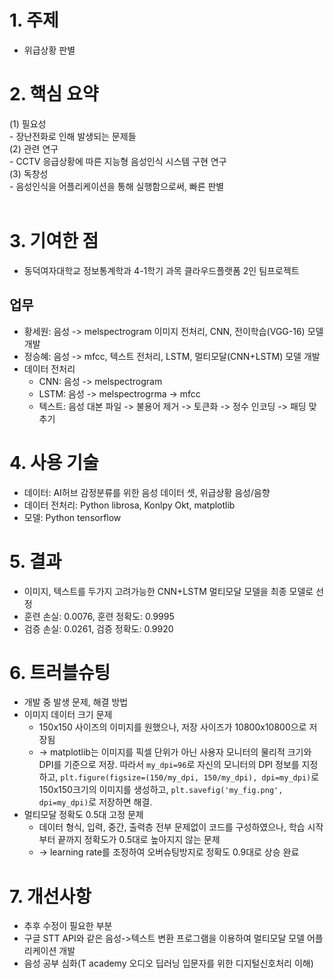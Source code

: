 # 1. 주제
- 위급상황 판별

# 2. 핵심 요약
  (1) 필요성<br>
  \- 장난전화로 인해 발생되는 문제들<br>
  (2) 관련 연구<br>
  \- CCTV 응급상황에 따른 지능형 음성인식 시스템 구현 연구<br>
  (3) 독창성<br>
  \- 음성인식을 어플리케이션을 통해 실행함으로써, 빠른 판별<br><br>

# 3. 기여한 점
- 동덕여자대학교 정보통계학과 4-1학기 과목 클라우드플랫폼 2인 팀프로젝트
## 업무
- 황세원: 음성 -> melspectrogram 이미지 전처리, CNN, 전이학습(VGG-16) 모델 개발
- 정승혜: 음성 -> mfcc, 텍스트 전처리, LSTM, 멀티모달(CNN+LSTM) 모델 개발
- 데이터 전처리
  - CNN: 음성 -> melspectrogram
  - LSTM: 음성 -> melspectrogrma -> mfcc
  - 텍스트: 음성 대본 파일 -> 불용어 제거 -> 토큰화 -> 정수 인코딩 -> 패딩 맞추기

# 4. 사용 기술
- 데이터: AI허브 감정분류를 위한 음성 데이터 셋, 위급상황 음성/음향
- 데이터 전처리: Python librosa, Konlpy Okt, matplotlib
- 모델: Python tensorflow

# 5. 결과
- 이미지, 텍스트를 두가지 고려가능한 CNN+LSTM 멀티모달 모델을 최종 모델로 선정
- 훈련 손실: 0.0076, 훈련 정확도: 0.9995
- 검증 손실: 0.0261, 검증 정확도: 0.9920

# 6. 트러블슈팅
- 개발 중 발생 문제, 해결 방법
- 이미지 데이터 크기 문제
  - 150x150 사이즈의 이미지를 원했으나, 저장 사이즈가 10800x10800으로 저장됨
  - -> matplotlib는 이미지를 픽셀 단위가 아닌 사용자 모니터의 물리적 크기와 DPI를 기준으로 저장. 따라서 ```my_dpi=96```로 자신의 모니터의 DPI 정보를 지정하고, ```plt.figure(figsize=(150/my_dpi, 150/my_dpi), dpi=my_dpi)```로 150x150크기의 이미지를 생성하고, ```plt.savefig('my_fig.png', dpi=my_dpi)```로 저장하면 해결.
- 멀티모달 정확도 0.5대 고정 문제
  - 데이터 형식, 입력, 중간, 출력층 전부 문제없이 코드를 구성하였으나, 학습 시작부터 끝까지 정확도가 0.5대로 높아지지 않는 문제
  - -> learning rate를 조정하여 오버슈팅방지로 정확도 0.9대로 상승 완료

# 7. 개선사항
- 추후 수정이 필요한 부분
- 구글 STT API와 같은 음성->텍스트 변환 프로그램을 이용하여 멀티모달 모델 어플리케이션 개발
- 음성 공부 심화(T academy 오디오 딥러닝 입문자를 위한 디지털신호처리 이해)


